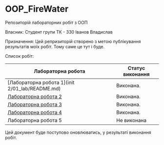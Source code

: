 # OOP_FireWater 
Репозиторій лабораторних робіт з ООП

Власник: Студент групи ТК - 330 Іванов Владислав

Призначення: Цей репризиторій створено з метою публікування результатів моїх робіт. Тому саме це тут і буде.

Список робіт:

| Лабораторна робота   | Статус виконання            |
|----------------------|-----------------------------|
| [Лабораторна робота 1](init 2/01_lab/README.md)| Виконана.|
| [Лабораторна робота 2](1_lab/README.md) | Виконана.|
| [Лабораторна робота 3](3_lab/README.md) | Виконана.|
| [Лабораторна робота 4](4_lab/README.md) | Виконана.|
| Лабораторна робота 5 | Не виконана      |

Цей документ буде поступово оновлюватись, у результаті виконання робіт.